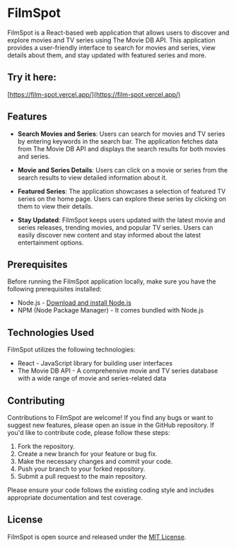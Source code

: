 # FilmSpot

FilmSpot is a React-based web application that allows users to discover and explore movies and TV series using The Movie DB API. This application provides a user-friendly interface to search for movies and series, view details about them, and stay updated with featured series and more.

## Try it here:
[https://film-spot.vercel.app/](https://film-spot.vercel.app/)

## Features

- **Search Movies and Series**: Users can search for movies and TV series by entering keywords in the search bar. The application fetches data from The Movie DB API and displays the search results for both movies and series.

- **Movie and Series Details**: Users can click on a movie or series from the search results to view detailed information about it.


- **Featured Series**: The application showcases a selection of featured TV series on the home page. Users can explore these series by clicking on them to view their details.

- **Stay Updated**: FilmSpot keeps users updated with the latest movie and series releases, trending movies, and popular TV series. Users can easily discover new content and stay informed about the latest entertainment options.

## Prerequisites

Before running the FilmSpot application locally, make sure you have the following prerequisites installed:

- Node.js - [Download and install Node.js](https://nodejs.org/en/download/)
- NPM (Node Package Manager) - It comes bundled with Node.js

## Technologies Used

FilmSpot utilizes the following technologies:

- React - JavaScript library for building user interfaces
- The Movie DB API - A comprehensive movie and TV series database with a wide range of movie and series-related data

## Contributing

Contributions to FilmSpot are welcome! If you find any bugs or want to suggest new features, please open an issue in the GitHub repository. If you'd like to contribute code, please follow these steps:

1. Fork the repository.
2. Create a new branch for your feature or bug fix.
3. Make the necessary changes and commit your code.
4. Push your branch to your forked repository.
5. Submit a pull request to the main repository.

Please ensure your code follows the existing coding style and includes appropriate documentation and test coverage.

## License

FilmSpot is open source and released under the [MIT License](LICENSE).

